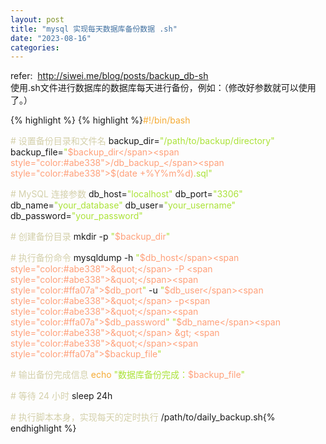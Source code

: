 ```yaml
---
layout: post
title: "mysql 实现每天数据库备份数据 .sh"
date: "2023-08-16"
categories: 
---
```

<p>refer:&nbsp; <a href="http://siwei.me/blog/posts/backup_db-sh">http://siwei.me/blog/posts/backup_db-sh</a><br />
使用.sh文件进行数据库的数据库每天进行备份，例如：（修改好参数就可以使用了。）</p>

{% highlight %}
{% highlight %}<span style="color:#f5ab35">#!/bin/bash</span>

<span style="color:#d4d0ab"># 设置备份目录和文件名</span>
backup_dir=<span style="color:#abe338">&quot;/path/to/backup/directory&quot;</span>
backup_file=<span style="color:#abe338">&quot;</span><span style="color:#ffa07a">$backup_dir</span><span style="color:#abe338">/db_backup_</span><span style="color:#abe338">$(date +%Y%m%d)</span><span style="color:#abe338">.sql&quot;</span>

<span style="color:#d4d0ab"># MySQL 连接参数</span>
db_host=<span style="color:#abe338">&quot;localhost&quot;</span>
db_port=<span style="color:#abe338">&quot;3306&quot;</span>
db_name=<span style="color:#abe338">&quot;your_database&quot;</span>
db_user=<span style="color:#abe338">&quot;your_username&quot;</span>
db_password=<span style="color:#abe338">&quot;your_password&quot;</span>

<span style="color:#d4d0ab"># 创建备份目录</span>
mkdir -p <span style="color:#abe338">&quot;</span><span style="color:#ffa07a">$backup_dir</span><span style="color:#abe338">&quot;</span>

<span style="color:#d4d0ab"># 执行备份命令</span>
mysqldump -h <span style="color:#abe338">&quot;</span><span style="color:#ffa07a">$db_host</span><span style="color:#abe338">&quot;</span> -P <span style="color:#abe338">&quot;</span><span style="color:#ffa07a">$db_port</span><span style="color:#abe338">&quot;</span> -u <span style="color:#abe338">&quot;</span><span style="color:#ffa07a">$db_user</span><span style="color:#abe338">&quot;</span> -p<span style="color:#abe338">&quot;</span><span style="color:#ffa07a">$db_password</span><span style="color:#abe338">&quot;</span> <span style="color:#abe338">&quot;</span><span style="color:#ffa07a">$db_name</span><span style="color:#abe338">&quot;</span> &gt; <span style="color:#abe338">&quot;</span><span style="color:#ffa07a">$backup_file</span><span style="color:#abe338">&quot;</span>

<span style="color:#d4d0ab"># 输出备份完成信息</span>
<span style="color:#f5ab35">echo</span> <span style="color:#abe338">&quot;数据库备份完成：</span><span style="color:#ffa07a">$backup_file</span><span style="color:#abe338">&quot;</span>

<span style="color:#d4d0ab"># 等待 24 小时</span>
sleep 24h

<span style="color:#d4d0ab"># 执行脚本本身，实现每天的定时执行</span>
/path/to/daily_backup.sh{% endhighlight %}

